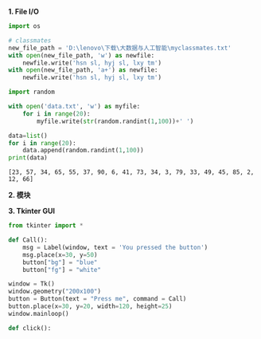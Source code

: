 **1. File I/O**


```python
import os

# classmates
new_file_path = 'D:\lenovo\下载\大数据与人工智能\myclassmates.txt'
with open(new_file_path, 'w') as newfile:
    newfile.write('hsn sl, hyj sl, lxy tm')
with open(new_file_path, 'a+') as newfile:
    newfile.write('hsn sl, hyj sl, lxy tm')   

```


```python
import random

with open('data.txt', 'w') as myfile:
    for i in range(20):
        myfile.write(str(random.randint(1,100))+' ')

data=list()
for i in range(20):
    data.append(random.randint(1,100))
print(data)
```

    [23, 57, 34, 65, 55, 37, 90, 6, 41, 73, 34, 3, 79, 33, 49, 45, 85, 2, 12, 66]
    

**2. 模块**

**3. Tkinter GUI**


```python
from tkinter import *

def Call():
    msg = Label(window, text = 'You pressed the button')
    msg.place(x=30, y=50)
    button["bg"] = "blue"
    button["fg"] = "white"

window = Tk()
window.geometry("200x100")
button = Button(text = "Press me", command = Call)
button.place(x=30, y=20, width=120, height=25)
window.mainloop()
```


```python
def click():
    
```

